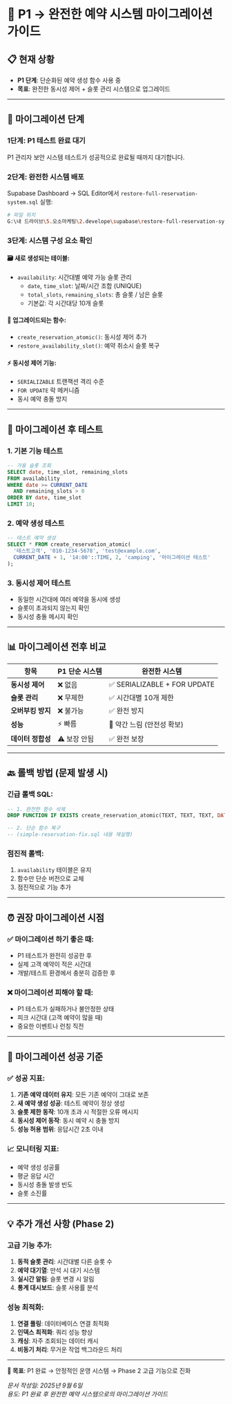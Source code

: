# 🔄 P1 → 완전한 예약 시스템 마이그레이션 가이드

## 📋 현재 상황
- **P1 단계**: 단순화된 예약 생성 함수 사용 중
- **목표**: 완전한 동시성 제어 + 슬롯 관리 시스템으로 업그레이드

---

## 🚀 마이그레이션 단계

### **1단계: P1 테스트 완료 대기**
P1 관리자 보안 시스템 테스트가 성공적으로 완료될 때까지 대기합니다.

### **2단계: 완전한 시스템 배포**
Supabase Dashboard → SQL Editor에서 `restore-full-reservation-system.sql` 실행:

```bash
# 파일 위치
G:\내 드라이브\5.오소마케팅\2.develope\supabase\restore-full-reservation-system.sql
```

### **3단계: 시스템 구성 요소 확인**

#### **🗃️ 새로 생성되는 테이블:**
- `availability`: 시간대별 예약 가능 슬롯 관리
  - `date`, `time_slot`: 날짜/시간 조합 (UNIQUE)
  - `total_slots`, `remaining_slots`: 총 슬롯 / 남은 슬롯
  - 기본값: 각 시간대당 10개 슬롯

#### **🔧 업그레이드되는 함수:**
- `create_reservation_atomic()`: 동시성 제어 추가
- `restore_availability_slot()`: 예약 취소시 슬롯 복구

#### **⚡ 동시성 제어 기능:**
- `SERIALIZABLE` 트랜잭션 격리 수준
- `FOR UPDATE` 락 메커니즘
- 동시 예약 충돌 방지

---

## 🧪 마이그레이션 후 테스트

### **1. 기본 기능 테스트**
```sql
-- 가용 슬롯 조회
SELECT date, time_slot, remaining_slots 
FROM availability 
WHERE date >= CURRENT_DATE 
  AND remaining_slots > 0 
ORDER BY date, time_slot 
LIMIT 10;
```

### **2. 예약 생성 테스트**
```sql
-- 테스트 예약 생성
SELECT * FROM create_reservation_atomic(
  '테스트고객', '010-1234-5678', 'test@example.com',
  CURRENT_DATE + 1, '14:00'::TIME, 2, 'camping', '마이그레이션 테스트'
);
```

### **3. 동시성 제어 테스트**
- 동일한 시간대에 여러 예약을 동시에 생성
- 슬롯이 초과되지 않는지 확인
- 동시성 충돌 메시지 확인

---

## 📊 마이그레이션 전후 비교

| 항목 | P1 단순 시스템 | 완전한 시스템 |
|------|---------------|-------------|
| **동시성 제어** | ❌ 없음 | ✅ SERIALIZABLE + FOR UPDATE |
| **슬롯 관리** | ❌ 무제한 | ✅ 시간대별 10개 제한 |
| **오버부킹 방지** | ❌ 불가능 | ✅ 완전 방지 |
| **성능** | ⚡ 빠름 | 🔄 약간 느림 (안전성 확보) |
| **데이터 정합성** | ⚠️ 보장 안됨 | ✅ 완전 보장 |

---

## 🔙 롤백 방법 (문제 발생 시)

### **긴급 롤백 SQL:**
```sql
-- 1. 완전한 함수 삭제
DROP FUNCTION IF EXISTS create_reservation_atomic(TEXT, TEXT, TEXT, DATE, TIME, INTEGER, TEXT, TEXT);

-- 2. 단순 함수 복구
-- (simple-reservation-fix.sql 내용 재실행)
```

### **점진적 롤백:**
1. `availability` 테이블은 유지
2. 함수만 단순 버전으로 교체
3. 점진적으로 기능 추가

---

## ⏰ 권장 마이그레이션 시점

### **✅ 마이그레이션 하기 좋은 때:**
- P1 테스트가 완전히 성공한 후
- 실제 고객 예약이 적은 시간대
- 개발/테스트 환경에서 충분히 검증한 후

### **❌ 마이그레이션 피해야 할 때:**
- P1 테스트가 실패하거나 불안정한 상태
- 피크 시간대 (고객 예약이 많을 때)
- 중요한 이벤트나 런칭 직전

---

## 🎯 마이그레이션 성공 기준

### **✅ 성공 지표:**
1. **기존 예약 데이터 유지**: 모든 기존 예약이 그대로 보존
2. **새 예약 생성 성공**: 테스트 예약이 정상 생성
3. **슬롯 제한 동작**: 10개 초과 시 적절한 오류 메시지
4. **동시성 제어 동작**: 동시 예약 시 충돌 방지
5. **성능 허용 범위**: 응답시간 2초 이내

### **📈 모니터링 지표:**
- 예약 생성 성공률
- 평균 응답 시간
- 동시성 충돌 발생 빈도
- 슬롯 소진률

---

## 💡 추가 개선 사항 (Phase 2)

### **고급 기능 추가:**
1. **동적 슬롯 관리**: 시간대별 다른 슬롯 수
2. **예약 대기열**: 만석 시 대기 시스템
3. **실시간 알림**: 슬롯 변경 시 알림
4. **통계 대시보드**: 슬롯 사용률 분석

### **성능 최적화:**
1. **연결 풀링**: 데이터베이스 연결 최적화
2. **인덱스 최적화**: 쿼리 성능 향상
3. **캐싱**: 자주 조회되는 데이터 캐시
4. **비동기 처리**: 무거운 작업 백그라운드 처리

---

**🎯 목표**: P1 완료 → 안정적인 운영 시스템 → Phase 2 고급 기능으로 진화

*문서 작성일: 2025년 9월 6일*  
*용도: P1 완료 후 완전한 예약 시스템으로의 마이그레이션 가이드*